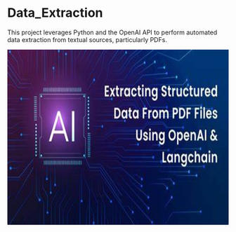 # Data_Extraction
This project leverages Python and the OpenAI API to perform automated data extraction from textual sources, particularly PDFs.

<img src="https://github.com/Hanzala13/Data_Extraction/blob/main/AI.jpeg" height="400" width="900">
